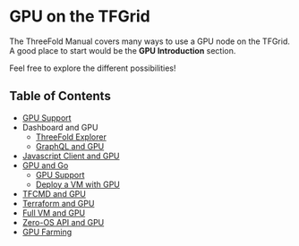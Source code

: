 <h1>GPU on the TFGrid</h1>

The ThreeFold Manual covers many ways to use a GPU node on the TFGrid. A good place to start would be the **GPU Introduction** section.

Feel free to explore the different possibilities!

<h2>Table of Contents</h2>

- [GPU Support](gpu.md)
- Dashboard and GPU
  - [ThreeFold Explorer](../dashboard/explorer/explorer_gpu_support.md)
  - [GraphQL and GPU](../dashboard/explorer/explorer_graphql_intro.md#filtering-nodes-with-gpu-devices) 
- [Javascript Client and GPU](../javascript/grid3_javascript_gpu_support.md)
- [GPU and Go](../go/grid3_go_gpu.md)
  - [GPU Support](../go/grid3_go_gpu_support.md)
  - [Deploy a VM with GPU](../go/grid3_go_vm_with_gpu.md)
- [TFCMD and GPU](../tfcmd/tfcmd_vm.md#deploy-a-vm-with-gpu)
- [Terraform and GPU](../terraform/terraform_gpu_support.md)
- [Full VM and GPU](../dashboard/solutions/fullVm.md)
- [Zero-OS API and GPU](../internals/zos/manual/api.md#gpus)
- [GPU Farming](../farmers/3node_building/gpu_farming.md)